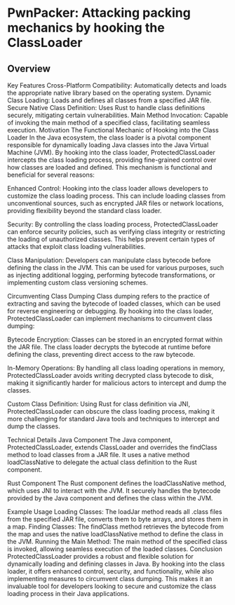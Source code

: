 # PwnPacker: Attacking packing mechanics by hooking the ClassLoader
## Overview


Key Features
Cross-Platform Compatibility: Automatically detects and loads the appropriate native library based on the operating system.
Dynamic Class Loading: Loads and defines all classes from a specified JAR file.
Secure Native Class Definition: Uses Rust to handle class definitions securely, mitigating certain vulnerabilities.
Main Method Invocation: Capable of invoking the main method of a specified class, facilitating seamless execution.
Motivation
The Functional Mechanic of Hooking into the Class Loader
In the Java ecosystem, the class loader is a pivotal component responsible for dynamically loading Java classes into the Java Virtual Machine (JVM). By hooking into the class loader, ProtectedClassLoader intercepts the class loading process, providing fine-grained control over how classes are loaded and defined. This mechanism is functional and beneficial for several reasons:

Enhanced Control: Hooking into the class loader allows developers to customize the class loading process. This can include loading classes from unconventional sources, such as encrypted JAR files or network locations, providing flexibility beyond the standard class loader.

Security: By controlling the class loading process, ProtectedClassLoader can enforce security policies, such as verifying class integrity or restricting the loading of unauthorized classes. This helps prevent certain types of attacks that exploit class loading vulnerabilities.

Class Manipulation: Developers can manipulate class bytecode before defining the class in the JVM. This can be used for various purposes, such as injecting additional logging, performing bytecode transformations, or implementing custom class versioning schemes.

Circumventing Class Dumping
Class dumping refers to the practice of extracting and saving the bytecode of loaded classes, which can be used for reverse engineering or debugging. By hooking into the class loader, ProtectedClassLoader can implement mechanisms to circumvent class dumping:

Bytecode Encryption: Classes can be stored in an encrypted format within the JAR file. The class loader decrypts the bytecode at runtime before defining the class, preventing direct access to the raw bytecode.

In-Memory Operations: By handling all class loading operations in memory, ProtectedClassLoader avoids writing decrypted class bytecode to disk, making it significantly harder for malicious actors to intercept and dump the classes.

Custom Class Definition: Using Rust for class definition via JNI, ProtectedClassLoader can obscure the class loading process, making it more challenging for standard Java tools and techniques to intercept and dump the classes.

Technical Details
Java Component
The Java component, ProtectedClassLoader, extends ClassLoader and overrides the findClass method to load classes from a JAR file. It uses a native method loadClassNative to delegate the actual class definition to the Rust component.

Rust Component
The Rust component defines the loadClassNative method, which uses JNI to interact with the JVM. It securely handles the bytecode provided by the Java component and defines the class within the JVM.

Example Usage
Loading Classes: The loadJar method reads all .class files from the specified JAR file, converts them to byte arrays, and stores them in a map.
Finding Classes: The findClass method retrieves the bytecode from the map and uses the native loadClassNative method to define the class in the JVM.
Running the Main Method: The main method of the specified class is invoked, allowing seamless execution of the loaded classes.
Conclusion
ProtectedClassLoader provides a robust and flexible solution for dynamically loading and defining classes in Java. By hooking into the class loader, it offers enhanced control, security, and functionality, while also implementing measures to circumvent class dumping. This makes it an invaluable tool for developers looking to secure and customize the class loading process in their Java applications.